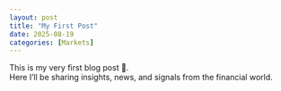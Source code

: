```yaml
---
layout: post
title: "My First Post"
date: 2025-08-19
categories: [Markets]
---
```


This is my very first blog post 🚀.  
Here I’ll be sharing insights, news, and signals from the financial world.
